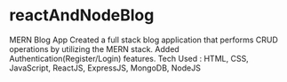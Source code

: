 # reactAndNodeBlog
MERN Blog App
Created a full stack blog application that performs CRUD operations by utilizing the MERN stack.
Added Authentication(Register/Login) features.
Tech Used : HTML, CSS, JavaScript, ReactJS, ExpressJS, MongoDB, NodeJS
